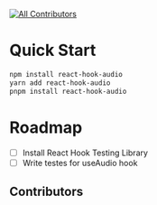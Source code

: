 [![All Contributors](https://img.shields.io/github/all-contributors/ahaywood/react-hook-audio?color=ee8449&style=flat-square)](#contributors)

# Quick Start

```bash
npm install react-hook-audio
yarn add react-hook-audio
pnpm install react-hook-audio
```

# Roadmap

- [ ] Install React Hook Testing Library
- [ ] Write testes for useAudio hook

## Contributors

<!-- ALL-CONTRIBUTORS-LIST:START - Do not remove or modify this section -->
<!-- prettier-ignore-start -->
<!-- markdownlint-disable -->

<!-- markdownlint-restore -->
<!-- prettier-ignore-end -->

<!-- ALL-CONTRIBUTORS-LIST:END -->
